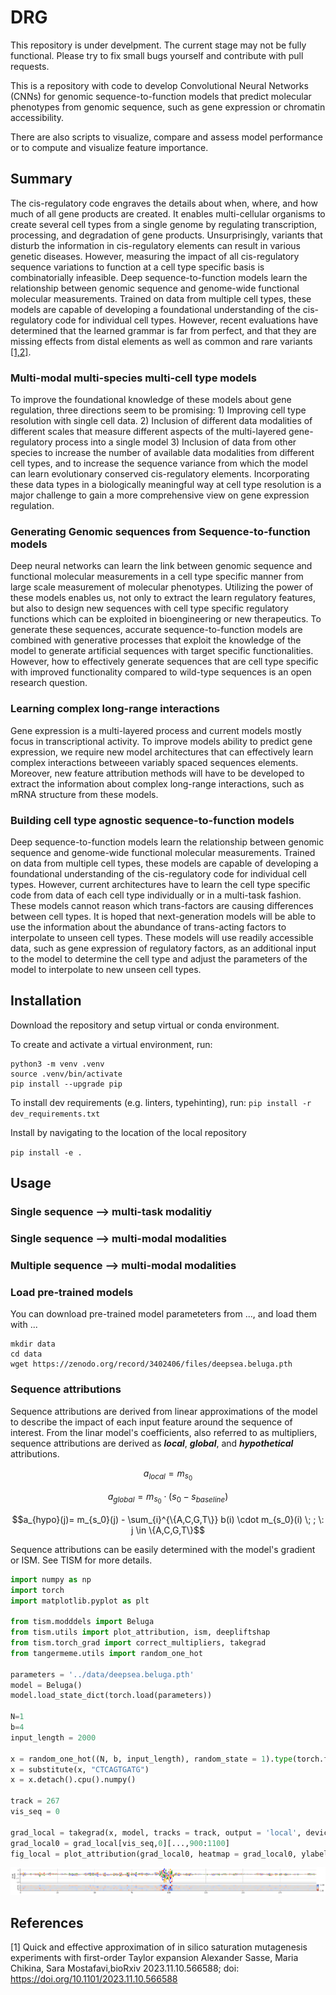 # DRG

This repository is under develpment. The current stage may not be fully functional. Please try to fix small bugs yourself and contribute with pull requests.

This is a repository with code to develop Convolutional Neural Networks (CNNs) for genomic sequence-to-function models that predict molecular phenotypes from genomic sequence, such as gene expression or chromatin accessibility. 

There are also scripts to visualize, compare and assess model performance or to compute and visualize feature importance. 

## Summary

The cis-regulatory code engraves the details about when, where, and how much of all gene products are created. It enables multi-cellular organisms to create several cell types from a single genome by regulating transcription, processing, and degradation of gene products. Unsurprisingly, variants that disturb the information in cis-regulatory elements can result in various genetic diseases. However, measuring the impact of all cis-regulatory sequence variations to function at a cell type specific basis is combinatorially infeasible.
Deep sequence-to-function models learn the relationship between genomic sequence and genome-wide functional molecular measurements. Trained on data from multiple cell types, these models are capable of developing a foundational understanding of the cis-regulatory code for individual cell types. However, recent evaluations have determined that the learned grammar is far from perfect, and that they are missing effects from distal elements as well as common and rare variants [[1,2]](#1,#2).

### Multi-modal multi-species multi-cell type models

To improve the foundational knowledge of these models about gene regulation, three directions seem to be promising: 1) Improving cell type resolution with single cell data. 2) Inclusion of different data modalities of different scales that measure different aspects of the multi-layered gene-regulatory process into a single model 3) Inclusion of data from other species to increase the number of available data modalities from different cell types, and to increase the sequence variance from which the model can learn evolutionary conserved cis-regulatory elements. Incorporating these data types in a biologically meaningful way at cell type resolution is a major challenge to gain a more comprehensive view on gene expression regulation. 

### Generating Genomic sequences from Sequence-to-function models

Deep neural networks can learn the link between genomic sequence and functional molecular measurements in a cell type specific manner from large scale measurement of molecular phenotypes. Utilizing the power of these models enables us, not only to extract the learn regulatory features, but also to design new sequences with cell type specific regulatory functions which can be exploited in bioengineering or new therapeutics. To generate these sequences, accurate sequence-to-function models are combined with generative processes that exploit the knowledge of the model to generate artificial sequences with target specific functionalities. However, how to effectively generate sequences that are cell type specific with improved functionality compared to wild-type sequences is an open research question. 


### Learning complex long-range interactions

Gene expression is a multi-layered process and current models mostly focus in transcriptional activity. To improve models ability to predict gene expression, we require new model architectures that can effectively learn complex interactions betweeen variably spaced sequences elements. Moreover, new feature attribution methods will have to be developed to extract the information about complex long-range interactions, such as mRNA structure from these models. 

### Building cell type agnostic sequence-to-function models

Deep sequence-to-function models learn the relationship between genomic sequence and genome-wide functional molecular measurements. Trained on data from multiple cell types, these models are capable of developing a foundational understanding of the cis-regulatory code for individual cell types. However, current architectures have to learn the cell type specific code from data of each cell type individually or in a multi-task fashion. These models cannot reason which trans-factors are causing differences between cell types. It is hoped that next-generation models will be able to use the information about the abundance of trans-acting factors to interpolate to unseen cell types. These models will use readily accessible data, such as gene expression of regulatory factors, as an additional input to the model to determine the cell type and adjust the parameters of the model to interpolate to new unseen cell types.


## Installation

Download the repository and setup virtual or conda environment.

To create and activate a virtual environment, run:
```
python3 -m venv .venv
source .venv/bin/activate
pip install --upgrade pip
```

To install dev requirements (e.g. linters, typehinting), run:
`pip install -r dev_requirements.txt`

Install by navigating to the location of the local repository

`pip install -e .`

## Usage

### Single sequence --> multi-task modalitiy 

### Single sequence --> multi-modal modalities

### Multiple sequence --> multi-modal modalities

### Load pre-trained models

You can download pre-trained model parameteters from ..., and load them with ...

```
mkdir data
cd data
wget https://zenodo.org/record/3402406/files/deepsea.beluga.pth
```

### Sequence attributions

Sequence attributions are derived from linear approximations of the model to describe the impact of each input feature around the sequence of interest. From the linar model's coefficients, also referred to as multipliers, sequence attributions are derived as ***local***, ***global***, and ***hypothetical*** attributions. 

```math
a_{local} = m_{s_0}
```
```math
a_{global} = m_{s_0} \cdot (s_0 - s_{baseline})
```
```math
a_{hypo}(j)= m_{s_0}(j) - \sum_{i}^{\{A,C,G,T\}} b(i) \cdot m_{s_0}(i) \; ; \: j \in \{A,C,G,T\}
```

Sequence attributions can be easily determined with the model's gradient or ISM. See TISM for more details. 

```python
import numpy as np
import torch
import matplotlib.pyplot as plt

from tism.modddels import Beluga
from tism.utils import plot_attribution, ism, deepliftshap
from tism.torch_grad import correct_multipliers, takegrad
from tangermeme.utils import random_one_hot

parameters = '../data/deepsea.beluga.pth'
model = Beluga()
model.load_state_dict(torch.load(parameters))

N=1
b=4
input_length = 2000

x = random_one_hot((N, b, input_length), random_state = 1).type(torch.float32)
x = substitute(x, "CTCAGTGATG")
x = x.detach().cpu().numpy()

track = 267
vis_seq = 0

grad_local = takegrad(x, model, tracks = track, output = 'local', device = None, baseline = None)
grad_local0 = grad_local[vis_seq,0][...,900:1100]
fig_local = plot_attribution(grad_local0, heatmap = grad_local0, ylabel = 'Grad\n(local)')
```
![image](https://github.com/LXsasse/TISM/blob/main/results/Local_attributions_gradient.jpg)


<!-- <img src="https://github.com/LXsasse/TISM/blob/main/results/Comparison_time_N_cpu.jpg" width="500"> this is a comment -->

## References
<a id="1">[1]</a>
Quick and effective approximation of in silico saturation mutagenesis experiments with first-order Taylor expansion
Alexander Sasse, Maria Chikina, Sara Mostafavi,bioRxiv 2023.11.10.566588; doi: https://doi.org/10.1101/2023.11.10.566588



